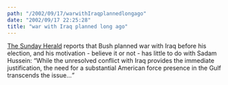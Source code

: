 ```yaml
---
path: "/2002/09/17/warwithIraqplannedlongago" 
date: "2002/09/17 22:25:28" 
title: "war with Iraq planned long ago" 
---
```

<a href="http://www.sundayherald.com/27735">The Sunday Herald</a> reports that Bush planned war with Iraq before his election, and his motivation - believe it or not - has little to do with Sadam Hussein: <q>While the unresolved conflict with Iraq provides the immediate justification, the need for a substantial American force presence in the Gulf transcends the issue...</q>